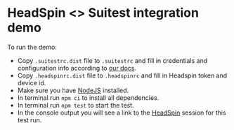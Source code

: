 # HeadSpin <> Suitest integration demo

To run the demo:

- Copy `.suitestrc.dist` file to `.suitestrc` and fill in credentials and configuration info according to [our docs](https://suite.st/docs/faq/ids-tokens/).
- Copy `.headspinrc.dist` file to `.headspinrc` and fill in Headspin token and device id.
- Make sure you have [NodeJS](https://nodejs.org/en/) installed.
- In terminal run `npm ci` to install all dependencies.
- In terminal run `npm test` to start the test.
- In the console output you will see a link to the [HeadSpin](https://www.headspin.io) session for this test run.

